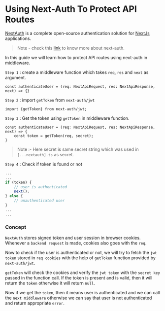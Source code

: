 
# Using Next-Auth To Protect API Routes
[NextAuth](https://next-auth.js.org/) is a complete open-source authentication solution for [NextJs](http://nextjs.org/) applications.

 > Note - check this [link](https://next-auth.js.org/getting-started/introduction) to know more about next-auth.
 
 In this guide we will learn how to protect API routes using next-auth in middleware.
 
 `Step 1` : create a middleware function which takes `req`, `res` and `next` as argument.
 ```
 const authenticateUser = (req: NextApiRequest, res: NextApiResponse, next) => {}
 ```

`Step 2` : import `getToken` from `next-auth/jwt`
```
import {getToken} from next-auth/jwt;
```
`Step 3` : Get the token using `getToken` in middleware function.
```
const authenticateUser = (req: NextApiRequest, res: NextApiResponse, next) => {
	const token = getToken(req, secret);
}
```
> Note :- Here secret is same secret string which was used in `[...nextauth].ts` as secret.

`Step 4` : Check if token is found or not
```javascript
...
...
if (token) {
	// user is authenticated
	next();
} else {
	// unauthenticated user
}
...
...
```
### Concept
`NextAuth` stores signed token and user session in browser cookies. Whenever a `backend request` is made, cookies also goes with the `req`.

Now to check if the user is authenticated or not, we will try to fetch the `jwt token` stored in `req cookies` with the help of `getToken` function provided by `next-auth/jwt`.

`getToken` will check the cookies and verify the `jwt token` with the `secret key` passed in the function call. If the token is present and is valid, then it will return the `token` otherwise it will return `null`.

Now if we get the `token`, then it means user is authenticated and we can call the `next middleware` otherwise we can say that user is not authenticated and return appropriate `error`.